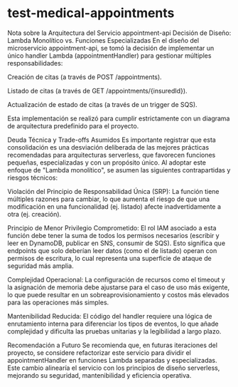 # test-medical-appointments


Nota sobre la Arquitectura del Servicio appointment-api
Decisión de Diseño: Lambda Monolítico vs. Funciones Especializadas
En el diseño del microservicio appointment-api, se tomó la decisión de implementar un único handler Lambda (appointmentHandler) para gestionar múltiples responsabilidades:

Creación de citas (a través de POST /appointments).

Listado de citas (a través de GET /appointments/{insuredId}).

Actualización de estado de citas (a través de un trigger de SQS).

Esta implementación se realizó para cumplir estrictamente con un diagrama de arquitectura predefinido para el proyecto.

Deuda Técnica y Trade-offs Asumidos
Es importante registrar que esta consolidación es una desviación deliberada de las mejores prácticas recomendadas para arquitecturas serverless, que favorecen funciones pequeñas, especializadas y con un propósito único. Al adoptar este enfoque de "Lambda monolítico", se asumen las siguientes contrapartidas y riesgos técnicos:

Violación del Principio de Responsabilidad Única (SRP): La función tiene múltiples razones para cambiar, lo que aumenta el riesgo de que una modificación en una funcionalidad (ej. listado) afecte inadvertidamente a otra (ej. creación).

Principio de Menor Privilegio Comprometido: El rol IAM asociado a esta función debe tener la suma de todos los permisos necesarios (escribir y leer en DynamoDB, publicar en SNS, consumir de SQS). Esto significa que endpoints que solo deberían leer datos (como el de listado) operan con permisos de escritura, lo cual representa una superficie de ataque de seguridad más amplia.

Complejidad Operacional: La configuración de recursos como el timeout y la asignación de memoria debe ajustarse para el caso de uso más exigente, lo que puede resultar en un sobreaprovisionamiento y costos más elevados para las operaciones más simples.

Mantenibilidad Reducida: El código del handler requiere una lógica de enrutamiento interna para diferenciar los tipos de eventos, lo que añade complejidad y dificulta las pruebas unitarias y la legibilidad a largo plazo.

Recomendación a Futuro
Se recomienda que, en futuras iteraciones del proyecto, se considere refactorizar este servicio para dividir el appointmentHandler en funciones Lambda separadas y especializadas. Este cambio alinearía el servicio con los principios de diseño serverless, mejorando su seguridad, mantenibilidad y eficiencia operativa.